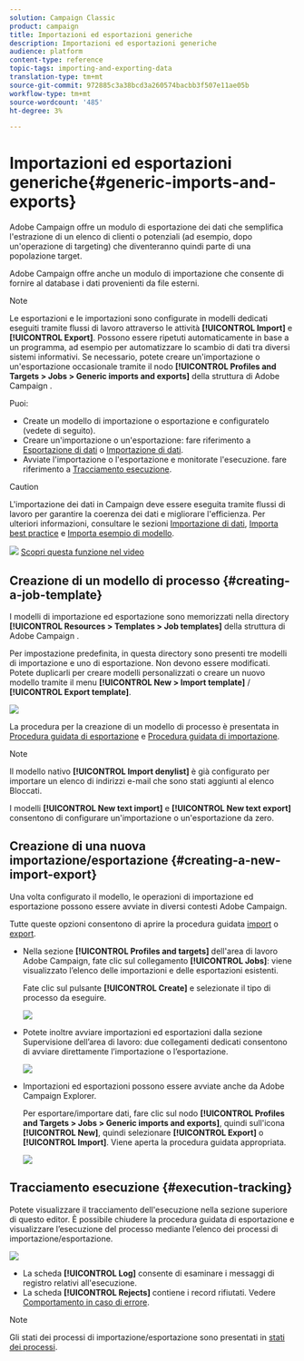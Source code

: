 ```yaml
---
solution: Campaign Classic
product: campaign
title: Importazioni ed esportazioni generiche
description: Importazioni ed esportazioni generiche
audience: platform
content-type: reference
topic-tags: importing-and-exporting-data
translation-type: tm+mt
source-git-commit: 972885c3a38bcd3a260574bacbb3f507e11ae05b
workflow-type: tm+mt
source-wordcount: '485'
ht-degree: 3%

---
```



# Importazioni ed esportazioni generiche{#generic-imports-and-exports}

 Adobe Campaign offre un modulo di esportazione dei dati che semplifica l&#39;estrazione di un elenco di clienti o potenziali (ad esempio, dopo un&#39;operazione di targeting) che diventeranno quindi parte di una popolazione target.

 Adobe Campaign offre anche un modulo di importazione che consente di fornire al database i dati provenienti da file esterni.

>[!NOTE]
>
>Le esportazioni e le importazioni sono configurate in modelli dedicati eseguiti tramite flussi di lavoro attraverso le attività **[!UICONTROL Import]** e **[!UICONTROL Export]**. Possono essere ripetuti automaticamente in base a un programma, ad esempio per automatizzare lo scambio di dati tra diversi sistemi informativi. Se necessario, potete creare un&#39;importazione o un&#39;esportazione occasionale tramite il nodo **[!UICONTROL Profiles and Targets > Jobs > Generic imports and exports]** della struttura di Adobe Campaign .

Puoi:

* Create un modello di importazione o esportazione e configuratelo (vedete di seguito).
* Creare un&#39;importazione o un&#39;esportazione: fare riferimento a [Esportazione di dati](../../platform/using/exporting-data.md) o [Importazione di dati](../../platform/using/importing-data.md).
* Avviate l&#39;importazione o l&#39;esportazione e monitorate l&#39;esecuzione. fare riferimento a [Tracciamento esecuzione](#execution-tracking).

>[!CAUTION]
>
>L&#39;importazione dei dati in Campaign deve essere eseguita tramite flussi di lavoro per garantire la coerenza dei dati e migliorare l&#39;efficienza. Per ulteriori informazioni, consultare le sezioni [Importazione di dati](../../workflow/using/importing-data.md), [Importa best practice](../../workflow/using/importing-data.md#best-practices-when-importing-data) e [Importa esempio di modello](../../workflow/using/importing-data.md#setting-up-a-recurring-import).

![](assets/do-not-localize/how-to-video.png) [Scopri questa funzione nel video](../../platform/using/exporting-and-importing-profiles.md#import-profiles-video)

## Creazione di un modello di processo {#creating-a-job-template}

I modelli di importazione ed esportazione sono memorizzati nella directory **[!UICONTROL Resources > Templates > Job templates]** della struttura di Adobe Campaign .

Per impostazione predefinita, in questa directory sono presenti tre modelli di importazione e uno di esportazione. Non devono essere modificati. Potete duplicarli per creare modelli personalizzati o creare un nuovo modello tramite il menu **[!UICONTROL New > Import template]** / **[!UICONTROL Export template]**.

![](assets/s_ncs_user_export_wizard_template_create.png)

La procedura per la creazione di un modello di processo è presentata in [Procedura guidata di esportazione](../../platform/using/exporting-data.md#export-wizard) e [Procedura guidata di importazione](../../platform/using/importing-data.md#import-wizard).

>[!NOTE]
>
>Il modello nativo **[!UICONTROL Import denylist]** è già configurato per importare un elenco di indirizzi e-mail che sono stati aggiunti al elenco Bloccati.
> 
>I modelli **[!UICONTROL New text import]** e **[!UICONTROL New text export]** consentono di configurare un&#39;importazione o un&#39;esportazione da zero.

## Creazione di una nuova importazione/esportazione {#creating-a-new-import-export}

Una volta configurato il modello, le operazioni di importazione ed esportazione possono essere avviate in diversi contesti  Adobe Campaign.

Tutte queste opzioni consentono di aprire la procedura guidata [import](../../platform/using/importing-data.md) o [export](../../platform/using/exporting-data.md#export-wizard).

* Nella sezione **[!UICONTROL Profiles and targets]** dell&#39;area di lavoro  Adobe Campaign, fate clic sul collegamento **[!UICONTROL Jobs]**: viene visualizzato l’elenco delle importazioni e delle esportazioni esistenti.

   Fate clic sul pulsante **[!UICONTROL Create]** e selezionate il tipo di processo da eseguire.

   ![](assets/s_ncs_user_import_from_home.png)

* Potete inoltre avviare importazioni ed esportazioni dalla sezione Supervisione dell’area di lavoro: due collegamenti dedicati consentono di avviare direttamente l’importazione o l’esportazione.

   ![](assets/s_ncs_user_import_from_production.png)

* Importazioni ed esportazioni possono essere avviate anche da  Adobe Campaign Explorer.

   Per esportare/importare dati, fare clic sul nodo **[!UICONTROL Profiles and Targets > Jobs > Generic imports and exports]**, quindi sull&#39;icona **[!UICONTROL New]**, quindi selezionare **[!UICONTROL Export]** o **[!UICONTROL Import]**. Viene aperta la procedura guidata appropriata.

   ![](assets/s_ncs_user_export_wizard_launch_from_menu.png)

## Tracciamento esecuzione {#execution-tracking}

Potete visualizzare il tracciamento dell&#39;esecuzione nella sezione superiore di questo editor. È possibile chiudere la procedura guidata di esportazione e visualizzare l’esecuzione del processo mediante l’elenco dei processi di importazione/esportazione.

![](assets/s_ncs_user_export_list_and_details.png)

* La scheda **[!UICONTROL Log]** consente di esaminare i messaggi di registro relativi all&#39;esecuzione.
* La scheda **[!UICONTROL Rejects]** contiene i record rifiutati. Vedere [Comportamento in caso di errore](../../platform/using/importing-data.md#behavior-in-the-event-of-an-error).

>[!NOTE]
>
>Gli stati dei processi di importazione/esportazione sono presentati in [stati dei processi](../../platform/using/importing-data.md#job-statuses).


